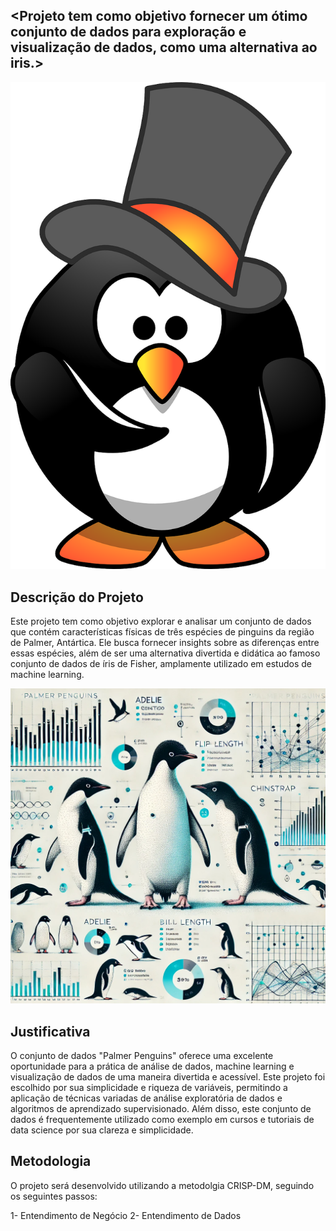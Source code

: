 ## <Projeto tem como objetivo fornecer um ótimo conjunto de dados para exploração e visualização de dados, como uma alternativa ao iris.>

![Pinguim](pinguim.png)

## Descrição do Projeto

Este projeto tem como objetivo explorar e analisar um conjunto de dados que contém características físicas de três espécies de pinguins da região de Palmer, Antártica. Ele busca fornecer insights sobre as diferenças entre essas espécies, além de ser uma alternativa divertida e didática ao famoso conjunto de dados de íris de Fisher, amplamente utilizado em estudos de machine learning.


![Graphical Abstract](graphical.png)


## Justificativa

O conjunto de dados "Palmer Penguins" oferece uma excelente oportunidade para a prática de análise de dados, machine learning e visualização de dados de uma maneira divertida e acessível. Este projeto foi escolhido por sua simplicidade e riqueza de variáveis, permitindo a aplicação de técnicas variadas de análise exploratória de dados e algoritmos de aprendizado supervisionado. Além disso, este conjunto de dados é frequentemente utilizado como exemplo em cursos e tutoriais de data science por sua clareza e simplicidade.

## Metodologia

O projeto será desenvolvido utilizando a metodolgia CRISP-DM, seguindo os seguintes passos:

1- Entendimento de Negócio
2- Entendimento de Dados

